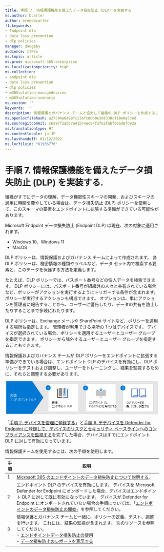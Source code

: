 ```yaml
---
title: 手順 7. 情報保護機能を備えたデータ損失防止 (DLP) を実装する
ms.author: bcarter
author: brendacarter
f1.keywords:
- Endpoint dlp
- data loss prevention
- dlp policies
manager: dougeby
audience: ITPro
ms.topic: article
ms.prod: microsoft-365-enterprise
ms.localizationpriority: high
ms.collection:
- endpoint dlp
- data loss prevention
- dlp policies
- m365solution-managedevices
- m365solution-scenario
ms.custom: ''
keywords: ''
description: 情報保護とガバナンス チームと協力して組織の DLP ポリシーを作成することで、エンドポイント DLP を実装します。
ms.openlocfilehash: a27c94a6d98fc23afc80b0e368330cf10e0a33ed
ms.sourcegitcommit: c6a97f2a5b7a41b74ec84f2f62fabfd65d8fd92a
ms.translationtype: HT
ms.contentlocale: ja-JP
ms.lasthandoff: 01/12/2022
ms.locfileid: "61936776"
---
```

# <a name="step-7-implement-data-loss-prevention-dlp-with-information-protection-capabilities"></a>手順 7. 情報保護機能を備えたデータ損失防止 (DLP) を実装する.


組織がすでにデータの理解、データ機密性スキーマの開発、およびスキーマの適用に時間を費やしている場合は、データ損失防止 (DLP) ポリシーを使用して、このスキーマの要素をエンドポイントに拡張する準備ができている可能性があります。 

Microsoft Endpoint データ損失防止 (Endpoint DLP) は現在、次の対象に適用されます。
- Windows 10、Windows 11
- MacOS

DLP ポリシーは、情報保護およびガバナンス チームによって作成されます。 各 DLP ポリシーは、機密情報の種類やラベルなど、データ セット内で検索する要素と、このデータを保護する方法を定義します。 

たとえば、DLP ポリシーでは、パスポート番号などの個人データを検索できます。 DLP ポリシーには、パスポート番号が組織外の人々と共有されている場合など、ポリシーがアクションを実行するようにトリガーする条件が含まれます。 ポリシーが実行するアクションも構成できます。 オプションは、単にアクションを管理者に報告することから、ユーザーに警告したり、データの共有を防止したりすることまで多岐にわたります。

DLP ポリシーは、Exchange メールや SharePoint サイトなど、ポリシーを適用する場所も指定します。 管理者が利用できる場所の 1 つはデバイスです。 デバイスが選択されている場合、ポリシーを適用するユーザーとユーザー グループを指定できます。 ポリシーから除外するユーザーとユーザー グループを指定することもできます。

情報保護およびガバナンス チームが DLP ポリシーをエンドポイントに拡張する準備ができている場合は、エンドポイント DLP のデバイスを有効にし、DLP ポリシーをテストおよび調整し、ユーザーをトレーニングし、結果を監視するために、それらと調整する必要があります。 

![デバイス管理者向けのエンドポイント DLP 手順](../media/devices/endpoint-dlp-steps.png#lightbox)

「[手順 2. デバイスを管理に登録する](manage-devices-with-intune-enroll.md)」と[手順 6. デデバイスを Defender for Endpoint に登録して、デバイスのリスクとセキュリティ ベースラインへのコンプライアンスを監視する](manage-devices-with-intune-monitor-risk.md)を完了した場合、デバイスはすでにエンドポイント DLP に対して有効になっています。 


情報保護チームを使用するには、次の手順を使用します。


|手順  |説明  |
|---------|---------|
|1     |  [Microsoft 365 のエンドポイントのデータ損失防止について説明する](../compliance/endpoint-dlp-learn-about.md)。        |
|2     | エンドポイント DLP のデバイスを有効にします。 デバイスを Microsoft Defender for Endpoint にオンボードした場合、デバイスはエンドポイント DLP に対して既に有効になっています。 デバイスが Defender for Endpoint にオンボードされていない場合の手順については、「[エンドポイントのデータ損失防止の開始](../compliance/endpoint-dlp-getting-started.md)」を参照してください。|
|3     |   情報保護とガバナンス チームと一緒に、ポリシーの定義、テスト、調整を行います。 これには、結果の監視が含まれます。 次のリソースを参照してください。<br>- [エンドポイントデータ損失防止の使用](../compliance/endpoint-dlp-using.md)<br>- [データ損失防止のレポートを表示する](../compliance/view-the-dlp-reports.md)      |
|     |         |
